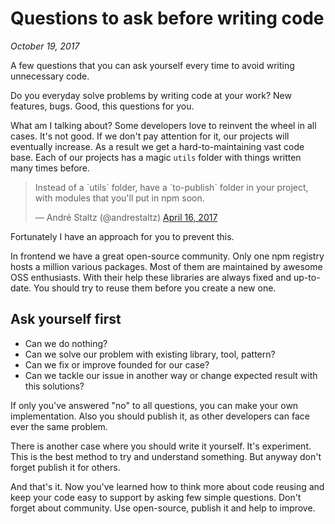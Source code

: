# Questions to ask before writing code

_October 19, 2017_

A few questions that you can ask yourself every time to avoid writing unnecessary code.

Do you everyday solve problems by writing code at your work?
New features, bugs.
Good, this questions for you.

What am I talking about?
Some developers love to reinvent the wheel in all cases.
It's not good.
If we don't pay attention for it, our projects will eventually increase.
As a result we get a hard-to-maintaining vast code base.
Each of our projects has a magic `utils` folder with things written many times before.

<blockquote class="twitter-tweet tw-align-center" data-lang="en"><p lang="en" dir="ltr">Instead of a `utils` folder, have a `to-publish` folder in your project, with modules that you&#39;ll put in npm soon.</p>&mdash; André Staltz (@andrestaltz) <a href="https://twitter.com/andrestaltz/status/853552718836899840?ref_src=twsrc%5Etfw">April 16, 2017</a></blockquote>
<script async src="//platform.twitter.com/widgets.js" charset="utf-8"></script>

Fortunately I have an approach for you to prevent this.

In frontend we have a great open-source community.
Only one npm registry hosts a million various packages.
Most of them are maintained by awesome OSS enthusiasts.
With their help these libraries are always fixed and up-to-date.
You should try to reuse them before you create a new one.

## Ask yourself first

- Can we do nothing?
- Can we solve our problem with existing library, tool, pattern?
- Can we fix or improve founded for our case?
- Can we tackle our issue in another way or change expected result with this solutions?

If only you've answered "no" to all questions, you can make your own implementation.
Also you should publish it, as other developers can face ever the same problem.

There is another case where you should write it yourself.
It's experiment.
This is the best method to try and understand something.
But anyway don't forget publish it for others.

And that's it.
Now you've learned how to think more about code reusing and keep your code easy to support by asking few simple questions.
Don't forget about community.
Use open-source, publish it and help to improve.
